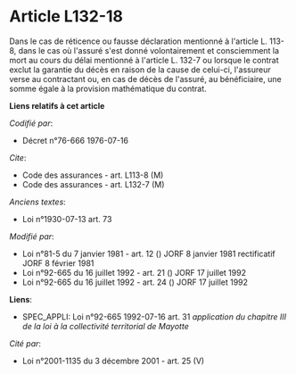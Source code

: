 # Article L132-18

Dans le cas de réticence ou fausse déclaration mentionné à l'article L. 113-8, dans le cas où l'assuré s'est donné
volontairement et consciemment la mort au cours du délai mentionné à l'article L. 132-7 ou lorsque le contrat exclut la
garantie du décès en raison de la cause de celui-ci, l'assureur verse au contractant ou, en cas de décès de l'assuré, au
bénéficiaire, une somme égale à la provision mathématique du contrat.

**Liens relatifs à cet article**

_Codifié par_:

  - Décret n°76-666 1976-07-16

_Cite_:

  - Code des assurances - art. L113-8 (M)
  - Code des assurances - art. L132-7 (M)

_Anciens textes_:

  - Loi n°1930-07-13 art. 73

_Modifié par_:

  - Loi n°81-5 du 7 janvier 1981 - art. 12 () JORF 8 janvier 1981 rectificatif JORF 8 février 1981
  - Loi n°92-665 du 16 juillet 1992 - art. 21 () JORF 17 juillet 1992
  - Loi n°92-665 du 16 juillet 1992 - art. 24 () JORF 17 juillet 1992

**Liens**:

  - SPEC_APPLI: Loi n°92-665 1992-07-16 art. 31 *application du chapitre III de la loi à la collectivité territorial de Mayotte*

_Cité par_:

  - Loi n°2001-1135 du 3 décembre 2001 - art. 25 (V)
